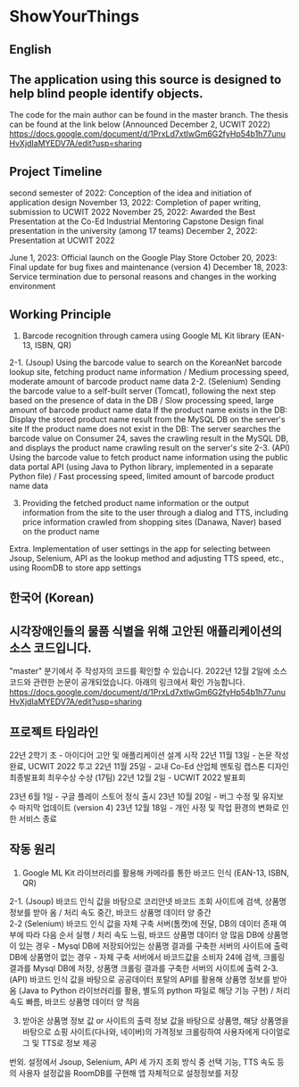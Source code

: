 # ShowYourThings
## English ##
## The application using this source is designed to help blind people identify objects. ##
The code for the main author can be found in the master branch.
The thesis can be found at the link below (Announced December 2, UCWIT 2022)
https://docs.google.com/document/d/1PrxLd7xtIwGm6G2fyHp54b1h77unuHvXjdIaMYEDV7A/edit?usp=sharing

## Project Timeline ##
second semester of 2022: Conception of the idea and initiation of application design
November 13, 2022: Completion of paper writing, submission to UCWIT 2022
November 25, 2022: Awarded the Best Presentation at the Co-Ed Industrial Mentoring Capstone Design final presentation in the university (among 17 teams)
December 2, 2022: Presentation at UCWIT 2022

June 1, 2023: Official launch on the Google Play Store
October 20, 2023: Final update for bug fixes and maintenance (version 4)
December 18, 2023: Service termination due to personal reasons and changes in the working environment

## Working Principle ##
1. Barcode recognition through camera using Google ML Kit library (EAN-13, ISBN, QR)
   
2-1. (Jsoup) Using the barcode value to search on the KoreanNet barcode lookup site, fetching product name information / Medium processing speed, moderate amount of barcode product name data
2-2. (Selenium) Sending the barcode value to a self-built server (Tomcat), following the next step based on the presence of data in the DB / Slow processing speed, large amount of barcode product name data
  If the product name exists in the DB: Display the stored product name result from the MySQL DB on the server's site
  If the product name does not exist in the DB: The server searches the barcode value on Consumer 24, saves the crawling result in the MySQL DB, and displays the product name crawling result on the server's site
2-3. (API) Using the barcode value to fetch product name information using the public data portal API (using Java to Python library, implemented in a separate Python file) / Fast processing speed, limited amount of barcode product name data

3. Providing the fetched product name information or the output information from the site to the user through a dialog and TTS, including price information crawled from shopping sites (Danawa, Naver) based on the product name

Extra. Implementation of user settings in the app for selecting between Jsoup, Selenium, API as the lookup method and adjusting TTS speed, etc., using RoomDB to store app settings

## 한국어 (Korean) ##
## 시각장애인들의 물품 식별을 위해 고안된 애플리케이션의 소스 코드입니다. ##
"master" 분기에서 주 작성자의 코드를 확인할 수 있습니다.
2022년 12월 2일에 소스 코드와 관련한 논문이 공개되었습니다. 아래의 링크에서 확인 가능합니다.
https://docs.google.com/document/d/1PrxLd7xtIwGm6G2fyHp54b1h77unuHvXjdIaMYEDV7A/edit?usp=sharing

## 프로젝트 타임라인 ##
22년 2학기 초 - 아이디어 고안 및 애플리케이션 설계 시작 
22년 11월 13일 - 논문 작성 완료, UCWIT 2022 투고
22년 11월 25일 - 교내 Co-Ed 산업체 멘토링 캡스톤 디자인 최종발표회 최우수상 수상 (17팀)
22년 12월 2일 - UCWIT 2022 발표회

23년 6월 1일 - 구글 플레이 스토어 정식 출시
23년 10월 20일 - 버그 수정 및 유지보수 마지막 업데이트 (version 4)
23년 12월 18일 - 개인 사정 및 작업 환경의 변화로 인한 서비스 종료

## 작동 원리 ##
1. Google ML Kit 라이브러리를 활용해 카메라를 통한 바코드 인식 (EAN-13, ISBN, QR)

2-1. (Jsoup) 바코드 인식 값을 바탕으로 코리안넷 바코드 조회 사이트에 검색, 상품명 정보를 받아 옴 / 처리 속도 중간, 바코드 상품명 데이터 양 중간  
2-2 (Selenium) 바코드 인식 값을 자체 구축 서버(톰캣)에 전달, DB의 데이터 존재 여부에 따라 다음 순서 실행 / 처리 속도 느림, 바코드 상품명 데이터 양 많음
  DB에 상품명이 있는 경우 - Mysql DB에 저장되어있는 상품명 결과를 구축한 서버의 사이트에 출력
  DB에 상품명이 없는 경우 - 자체 구축 서버에서 바코드값을 소비자 24에 검색, 크롤링 결과를 Mysql DB에 저장, 상품명 크롤링 결과를 구축한 서버의 사이트에 출력
2-3. (API) 바코드 인식 값을 바탕으로 공공데이터 포탈의 API를 활용해 상품명 정보를 받아 옴 (Java to Python 라이브러리를 활용, 별도의 python 파일로 해당 기능 구현) / 처리 속도 빠름, 바코드 상품명 데이터 양 적음

3. 받아온 상품명 정보 값 or 사이트의 출력 정보 값을 바탕으로 상품명, 해당 상품명을 바탕으로 쇼핑 사이트(다나와, 네이버)의 가격정보 크롤링하여 사용자에게 다이얼로그 및 TTS로 정보 제공

번외. 설정에서 Jsoup, Selenium, API 세 가지 조회 방식 중 선택 기능, TTS 속도 등의 사용자 설정값을 RoomDB를 구현해 앱 자체적으로 설정정보를 저장


